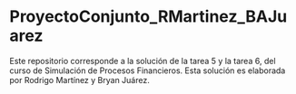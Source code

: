 # ProyectoConjunto_RMartinez_BAJuarez
Este repositorio corresponde a la solución de la tarea 5 y la tarea 6, del curso de Simulación de Procesos Financieros. Esta solución es elaborada por Rodrigo Martínez y Bryan Juárez.
